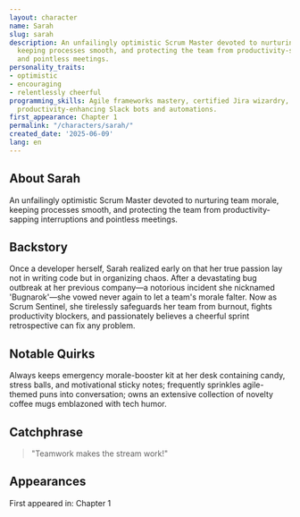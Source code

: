 ```yaml
---
layout: character
name: Sarah
slug: sarah
description: An unfailingly optimistic Scrum Master devoted to nurturing team morale,
  keeping processes smooth, and protecting the team from productivity-sapping interruptions
  and pointless meetings.
personality_traits:
- optimistic
- encouraging
- relentlessly cheerful
programming_skills: Agile frameworks mastery, certified Jira wizardry, adept at scripting
  productivity-enhancing Slack bots and automations.
first_appearance: Chapter 1
permalink: "/characters/sarah/"
created_date: '2025-06-09'
lang: en
---
```


## About Sarah

An unfailingly optimistic Scrum Master devoted to nurturing team morale, keeping processes smooth, and protecting the team from productivity-sapping interruptions and pointless meetings.

## Backstory

Once a developer herself, Sarah realized early on that her true passion lay not in writing code but in organizing chaos. After a devastating bug outbreak at her previous company—a notorious incident she nicknamed 'Bugnarok'—she vowed never again to let a team's morale falter. Now as Scrum Sentinel, she tirelessly safeguards her team from burnout, fights productivity blockers, and passionately believes a cheerful sprint retrospective can fix any problem.

## Notable Quirks

Always keeps emergency morale-booster kit at her desk containing candy, stress balls, and motivational sticky notes; frequently sprinkles agile-themed puns into conversation; owns an extensive collection of novelty coffee mugs emblazoned with tech humor.

## Catchphrase

> "Teamwork makes the stream work!"

## Appearances

First appeared in: Chapter 1

<!-- Chapter appearances will be tracked automatically -->
